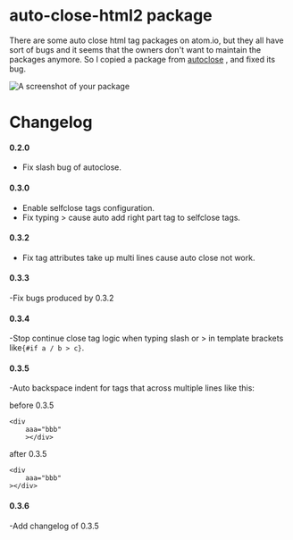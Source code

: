 # auto-close-html2 package

There are some auto close html tag packages on atom.io, but they all have sort of bugs and it seems that the owners don't want to maintain the packages anymore. So I copied a package from [autoclose](https://atom.io/packages/autoclose) , and fixed its bug.

![A screenshot of your package](https://raw.githubusercontent.com/yubaoquan/auto-close-html2/master/demolow.gif)


# Changelog

#### 0.2.0
- Fix slash bug of autoclose.

#### 0.3.0
- Enable selfclose tags configuration.
- Fix typing > cause auto add right part tag to selfclose tags.

#### 0.3.2
- Fix tag attributes take up multi lines cause auto close not work.

#### 0.3.3
-Fix bugs produced by 0.3.2

#### 0.3.4
-Stop continue close tag logic when typing slash or > in template brackets like`{#if a / b > c}`.

#### 0.3.5
-Auto backspace indent for tags that across multiple lines like this:

before 0.3.5
```
<div
    aaa="bbb"
    ></div>
```
after 0.3.5
```
<div
    aaa="bbb"
></div>
```

#### 0.3.6
-Add changelog of 0.3.5
